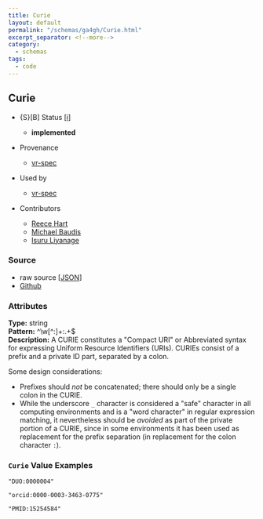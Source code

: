```yaml
---
title: Curie
layout: default
permalink: "/schemas/ga4gh/Curie.html"
excerpt_separator: <!--more-->
category:
  - schemas
tags:
  - code
---
```



## Curie

* {S}[B] Status  [[i]](https://schemablocks.org/about/sb-status-levels.html)
    - __implemented__

* Provenance  

    - [vr-spec](https://github.com/ga4gh/vr-spec/blob/master/schema/vr.yaml)  
* Used by  

    - [vr-spec](https://github.com/ga4gh/vr-spec/blob/master/schema/vr.yaml)  
* Contributors  

    - [Reece Hart](https://orcid.org/0000-0003-3463-0775)  
    - [Michael Baudis](https://orcid.org/0000-0002-9903-4248)  
    - [Isuru Liyanage](https://orcid.org/0000-0002-4839-5158)  
<!--more-->

### Source

* raw source [[JSON](./Curie.json)]
* [Github](https://github.com/ga4gh-schemablocks/blocks/blob/master/schemas/ga4gh/v0.0.1/Curie.yaml)

### Attributes
  
__Type:__ string  
__Pattern:__ ^\w[^:]+:.+$  
__Description:__ A CURIE constitutes a "Compact URI" or Abbreviated syntax for expressing 
Uniform Resource Identifiers (URIs). CURIEs consist of a prefix and a private 
ID part, separated by a colon.

Some design considerations:    

* Prefixes should *not* be concatenated; there should only be a single colon 
in the CURIE.
* While the underscore `_` character is considered a "safe" character in all 
computing environments and is a "word character" in regular expression 
matching, it nevertheless should be _avoided_ as part of the private portion 
of a CURIE, since in some environments it has been used as replacement for 
the prefix separation (in replacement for the colon character `:`).


### `Curie` Value Examples  

```
"DUO:0000004"
```
```
"orcid:0000-0003-3463-0775"
```
```
"PMID:15254584"
```


